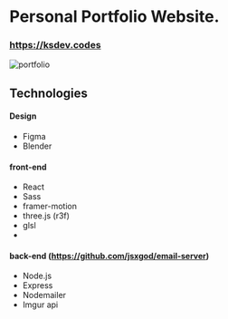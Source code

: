 # Personal Portfolio Website.

### https://ksdev.codes
![portfolio](https://user-images.githubusercontent.com/22659815/172256912-bfc6a086-80ed-405a-85d6-de572cea07c2.png)

## Technologies
#### Design
- Figma
- Blender

#### front-end
- React
- Sass
- framer-motion
- three.js (r3f)
- glsl
- 

#### back-end (https://github.com/jsxgod/email-server)

- Node.js
- Express
- Nodemailer
- Imgur api
